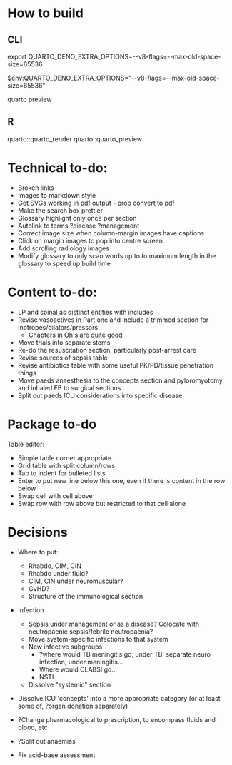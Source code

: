 # How to build
## CLI
export QUARTO_DENO_EXTRA_OPTIONS=--v8-flags=--max-old-space-size=65536

$env:QUARTO_DENO_EXTRA_OPTIONS="--v8-flags=--max-old-space-size=65536"

quarto preview

## R
quarto::quarto_render
quarto::quarto_preview

# Technical to-do:

* Broken links
* Images to markdown style
* Get SVGs working in pdf output - prob convert to pdf
* Make the search box prettier
* Glossary highlight only once per section
* Autolink to terms ?disease ?management
* Correct image size when column-margin images have captions
* Click on margin images to pop into centre screen
* Add scrolling radiology images
* Modify glossary to only scan words up to to maximum length in the glossary to speed up build time


# Content to-do:

* LP and spinal as distinct entities with includes
* Revise vasoactives in Part one and include a trimmed section for inotropes/dilators/pressors
	* Chapters in Oh's are quite good
* Move trials into separate stems
* Re-do the resuscitation section, particularly post-arrest care
* Revise sources of sepsis table
* Revise antibiotics table with some useful PK/PD/tissue penetration things
* Move paeds anaesthesia to the concepts section and pyloromyotomy and inhaled FB to surgical sections
* Split out paeds ICU considerations into specific disease

# Package to-do

Table editor:

* Simple table corner appropriate
* Grid table with split column/rows
* Tab to indent for bulleted lists
* Enter to put new line below this one, even if there is content in the row below
* Swap cell with cell above
* Swap row with row above but restricted to that cell alone


# Decisions

* Where to put:
	* Rhabdo, CIM, CIN
	* Rhabdo under fluid?
	* CIM, CIN under neuromuscular?
	* GvHD?
	* Structure of the immunological section

* Infection
	* Sepsis under management or as a disease? Colocate with neutropaenic sepsis/febrile neutropaenia?
	* Move system-specific infections to that system
	* New infective subgroups
		* ?where would TB meningitis go; under TB, separate neuro infection, under meningitis...
		* Where would CLABSI go...
		* NSTI
	* Dissolve "systemic" section

* Dissolve ICU 'concepts' into a more appropriate category (or at least some of, ?organ donation separately)

* ?Change pharmacological to prescription, to encompass fluids and blood, etc

* ?Split out anaemias

* Fix acid-base assessment
